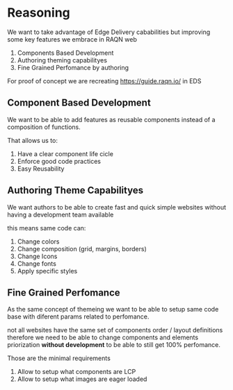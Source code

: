 # Reasoning

We want to take advantage of Edge Delivery cababilities but improving some key features we embrace in RAQN web

1. Components Based Development
2. Authoring theming capabilityes
3. Fine Grained Perfomance by authoring

For proof of concept we are recreating https://guide.raqn.io/ in EDS

## Component Based Development

We want to be able to add features as reusable components instead of a composition of functions.

That allows us to:

1. Have a clear component life cicle
2. Enforce good code practices
3. Easy Reusability

## Authoring Theme Capabilityes

We want authors to be able to create fast and quick simple websites without having a development team available

this means same code can:

1. Change colors
2. Change composition (grid, margins, borders)
3. Change Icons
4. Change fonts
5. Apply specific styles

## Fine Grained Perfomance

As the same concept of themeing we want to be able to setup same code base with diferent params related to perfomance.

not all websites have the same set of components order / layout definitions therefore we need to be able to change components and elements priorization **without development** to be able to still get 100% perfomance.

Those are the minimal requirements

1. Allow to setup what components are LCP
2. Allow to setup what images are eager loaded
